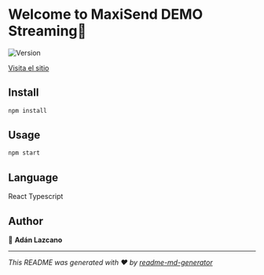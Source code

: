 # Welcome to MaxiSend DEMO Streaming👋
![Version](https://img.shields.io/badge/version-0.0.0-blue.svg?cacheSeconds=2592000)

[Visita el sitio](https://maxisend-adan-test.netlify.app)

## Install

```sh
npm install
```

## Usage

```sh
npm start
```
## Language

React Typescript

## Author

👤 **Adán Lazcano**



***
_This README was generated with ❤️ by [readme-md-generator](https://github.com/kefranabg/readme-md-generator)_